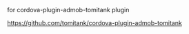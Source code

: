 
for cordova-plugin-admob-tomitank plugin

https://github.com/tomitank/cordova-plugin-admob-tomitank